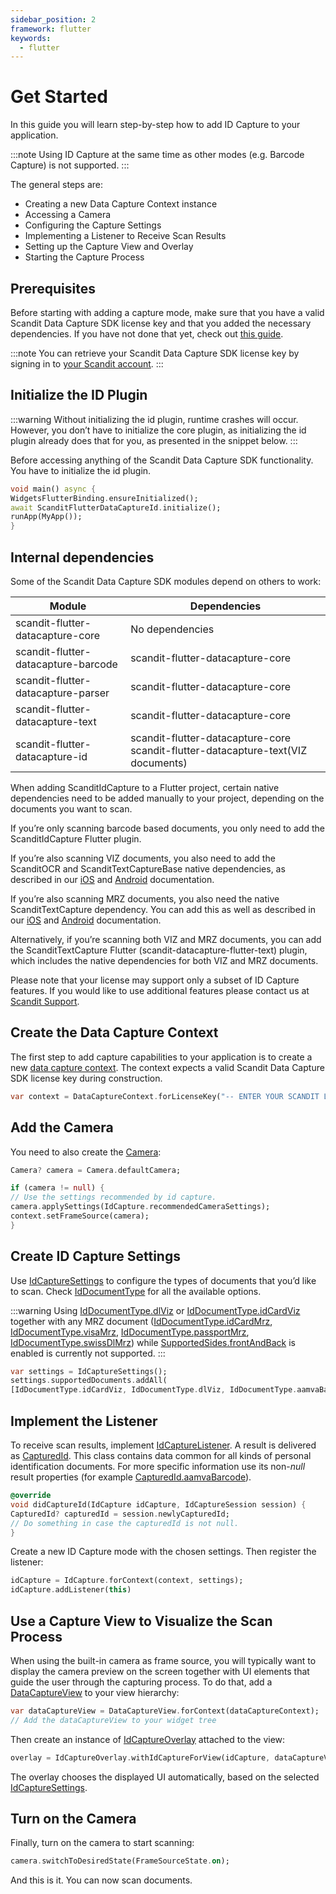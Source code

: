 ```yaml
---
sidebar_position: 2
framework: flutter
keywords:
  - flutter
---
```


# Get Started

In this guide you will learn step-by-step how to add ID Capture to your application.

:::note
Using ID Capture at the same time as other modes (e.g. Barcode Capture) is not supported.
:::

The general steps are:

- Creating a new Data Capture Context instance
- Accessing a Camera
- Configuring the Capture Settings
- Implementing a Listener to Receive Scan Results
- Setting up the Capture View and Overlay
- Starting the Capture Process

## Prerequisites

Before starting with adding a capture mode, make sure that you have a valid Scandit Data Capture SDK license key and that you added the necessary dependencies. If you have not done that yet, check out [this guide](../add-sdk.md).

:::note
You can retrieve your Scandit Data Capture SDK license key by signing in to [your Scandit account](https://ssl.scandit.com/dashboard/sign-in).
:::

## Initialize the ID Plugin

:::warning
Without initializing the id plugin, runtime crashes will occur. However, you don’t have to initialize the core plugin, as initializing the id plugin already does that for you, as presented in the snippet below.
:::

Before accessing anything of the Scandit Data Capture SDK functionality. You have to initialize the id plugin.

```dart
void main() async {
WidgetsFlutterBinding.ensureInitialized();
await ScanditFlutterDataCaptureId.initialize();
runApp(MyApp());
}
```

## Internal dependencies

Some of the Scandit Data Capture SDK modules depend on others to work:

| Module                              | Dependencies                                                                     |
| ----------------------------------- | -------------------------------------------------------------------------------- |
| scandit-flutter-datacapture-core    | No dependencies                                                                  |
| scandit-flutter-datacapture-barcode | scandit-flutter-datacapture-core                                                 |
| scandit-flutter-datacapture-parser  | scandit-flutter-datacapture-core                                                 |
| scandit-flutter-datacapture-text    | scandit-flutter-datacapture-core                                                 |
| scandit-flutter-datacapture-id      | scandit-flutter-datacapture-core scandit-flutter-datacapture-text(VIZ documents) |

When adding ScanditIdCapture to a Flutter project, certain native dependencies need to be added manually to your project, depending on the documents you want to scan.

If you’re only scanning barcode based documents, you only need to add the ScanditIdCapture Flutter plugin.

If you’re also scanning VIZ documents, you also need to add the ScanditOCR and ScanditTextCaptureBase native dependencies, as described in our [iOS](https://docs.scandit.com/data-capture-sdk/ios/../add-sdk.md) and [Android](https://docs.scandit.com/data-capture-sdk/android/../add-sdk.md) documentation.

If you’re also scanning MRZ documents, you also need the native ScanditTextCapture dependency. You can add this as well as described in our [iOS](https://docs.scandit.com/data-capture-sdk/ios/../add-sdk.md) and [Android](https://docs.scandit.com/data-capture-sdk/android/../add-sdk.md) documentation.

Alternatively, if you’re scanning both VIZ and MRZ documents, you can add the ScanditTextCapture Flutter (scandit-datacapture-flutter-text) plugin, which includes the native dependencies for both VIZ and MRZ documents.

Please note that your license may support only a subset of ID Capture features. If you would like to use additional features please contact us at [Scandit Support](mailto:support@scandit.com).

## Create the Data Capture Context

The first step to add capture capabilities to your application is to create a new [data capture context](https://docs.scandit.com/data-capture-sdk/flutter/core/api/data-capture-context.html#class-scandit.datacapture.core.DataCaptureContext). The context expects a valid Scandit Data Capture SDK license key during construction.

```dart
var context = DataCaptureContext.forLicenseKey("-- ENTER YOUR SCANDIT LICENSE KEY HERE --");
```

## Add the Camera

You need to also create the [Camera](https://docs.scandit.com/data-capture-sdk/flutter/core/api/camera.html#class-scandit.datacapture.core.Camera):

```dart
Camera? camera = Camera.defaultCamera;

if (camera != null) {
// Use the settings recommended by id capture.
camera.applySettings(IdCapture.recommendedCameraSettings);
context.setFrameSource(camera);
}
```

## Create ID Capture Settings

Use [IdCaptureSettings](https://docs.scandit.com/data-capture-sdk/flutter/id-capture/api/id-capture-settings.html#class-scandit.datacapture.id.IdCaptureSettings) to configure the types of documents that you’d like to scan. Check [IdDocumentType](https://docs.scandit.com/data-capture-sdk/flutter/id-capture/api/id-document-type.html#enum-scandit.datacapture.id.IdDocumentType) for all the available options.

:::warning
Using [IdDocumentType.dlViz](https://docs.scandit.com/data-capture-sdk/flutter/id-capture/api/id-document-type.html#value-scandit.datacapture.id.IdDocumentType.DlViz) or
[IdDocumentType.idCardViz](https://docs.scandit.com/data-capture-sdk/flutter/id-capture/api/id-document-type.html#value-scandit.datacapture.id.IdDocumentType.IdCardViz) together with any MRZ document ([IdDocumentType.idCardMrz](https://docs.scandit.com/data-capture-sdk/flutter/id-capture/api/id-document-type.html#value-scandit.datacapture.id.IdDocumentType.IdCardMrz), [IdDocumentType.visaMrz](https://docs.scandit.com/data-capture-sdk/flutter/id-capture/api/id-document-type.html#value-scandit.datacapture.id.IdDocumentType.VisaMrz), [IdDocumentType.passportMrz](https://docs.scandit.com/data-capture-sdk/flutter/id-capture/api/id-document-type.html#value-scandit.datacapture.id.IdDocumentType.PassportMrz), [IdDocumentType.swissDlMrz](https://docs.scandit.com/data-capture-sdk/flutter/id-capture/api/id-document-type.html#value-scandit.datacapture.id.IdDocumentType.SwissDlMrz)) while [SupportedSides.frontAndBack](https://docs.scandit.com/data-capture-sdk/flutter/id-capture/api/id-supported-document-sides.html#value-scandit.datacapture.id.SupportedSides.FrontAndBack) is enabled is currently not supported.
:::

```dart
var settings = IdCaptureSettings();
settings.supportedDocuments.addAll(
[IdDocumentType.idCardViz, IdDocumentType.dlViz, IdDocumentType.aamvaBarcode]);
```

## Implement the Listener

To receive scan results, implement [IdCaptureListener](https://docs.scandit.com/data-capture-sdk/flutter/id-capture/api/id-capture-listener.html#interface-scandit.datacapture.id.IIdCaptureListener). A result is delivered as [CapturedId](https://docs.scandit.com/data-capture-sdk/flutter/id-capture/api/captured-id.html#class-scandit.datacapture.id.CapturedId). This class contains data common for all kinds of personal identification documents. For more specific information use its non-_null_ result properties (for example [CapturedId.aamvaBarcode](https://docs.scandit.com/data-capture-sdk/flutter/id-capture/api/captured-id.html#property-scandit.datacapture.id.CapturedId.AamvaBarcode)).

```dart
@override
void didCaptureId(IdCapture idCapture, IdCaptureSession session) {
CapturedId? capturedId = session.newlyCapturedId;
// Do something in case the capturedId is not null.
}
```

Create a new ID Capture mode with the chosen settings. Then register the listener:

```dart
idCapture = IdCapture.forContext(context, settings);
idCapture.addListener(this)
```

## Use a Capture View to Visualize the Scan Process

When using the built-in camera as frame source, you will typically want to display the camera preview on the screen together with UI elements that guide the user through the capturing process. To do that, add a [DataCaptureView](https://docs.scandit.com/data-capture-sdk/flutter/core/api/ui/data-capture-view.html#class-scandit.datacapture.core.ui.DataCaptureView) to your view hierarchy:

```dart
var dataCaptureView = DataCaptureView.forContext(dataCaptureContext);
// Add the dataCaptureView to your widget tree
```

Then create an instance of [IdCaptureOverlay](https://docs.scandit.com/data-capture-sdk/flutter/id-capture/api/ui/id-capture-overlay.html#class-scandit.datacapture.id.ui.IdCaptureOverlay) attached to the view:

```dart
overlay = IdCaptureOverlay.withIdCaptureForView(idCapture, dataCaptureView);
```

The overlay chooses the displayed UI automatically, based on the selected [IdCaptureSettings](https://docs.scandit.com/data-capture-sdk/flutter/id-capture/api/id-capture-settings.html#class-scandit.datacapture.id.IdCaptureSettings).

## Turn on the Camera

Finally, turn on the camera to start scanning:

```dart
camera.switchToDesiredState(FrameSourceState.on);
```

And this is it. You can now scan documents.
